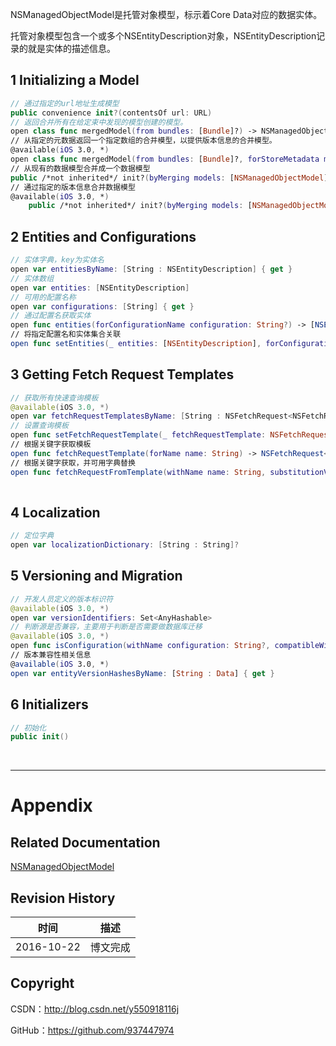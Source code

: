 NSManagedObjectModel是托管对象模型，标示着Core Data对应的数据实体。

托管对象模型包含一个或多个NSEntityDescription对象，NSEntityDescription记录的就是实体的描述信息。


## 1 Initializing a Model

```swift
// 通过指定的url地址生成模型
public convenience init?(contentsOf url: URL)
// 返回合并所有在给定束中发现的模型创建的模型。
open class func mergedModel(from bundles: [Bundle]?) -> NSManagedObjectModel? 
// 从指定的元数据返回一个指定数组的合并模型，以提供版本信息的合并模型。
@available(iOS 3.0, *)
open class func mergedModel(from bundles: [Bundle]?, forStoreMetadata metadata: [String : Any]) -> NSManagedObjectModel?
// 从现有的数据模型合并成一个数据模型
public /*not inherited*/ init?(byMerging models: [NSManagedObjectModel]?)
// 通过指定的版本信息合并数据模型
@available(iOS 3.0, *)
    public /*not inherited*/ init?(byMerging models: [NSManagedObjectModel], forStoreMetadata metadata: [String : Any])
```

## 2 Entities and Configurations

```swift
// 实体字典，key为实体名
open var entitiesByName: [String : NSEntityDescription] { get }
// 实体数组
open var entities: [NSEntityDescription]
// 可用的配置名称
open var configurations: [String] { get }
// 通过配置名获取实体
open func entities(forConfigurationName configuration: String?) -> [NSEntityDescription]?
// 将指定配置名和实体集合关联
open func setEntities(_ entities: [NSEntityDescription], forConfigurationName configuration: String)
```

## 3 Getting Fetch Request Templates

```swift
// 获取所有快速查询模板
@available(iOS 3.0, *)
open var fetchRequestTemplatesByName: [String : NSFetchRequest<NSFetchRequestResult>] { get }
// 设置查询模板
open func setFetchRequestTemplate(_ fetchRequestTemplate: NSFetchRequest<NSFetchRequestResult>?, forName name: String)    
// 根据关键字获取模板
open func fetchRequestTemplate(forName name: String) -> NSFetchRequest<NSFetchRequestResult>?    
// 根据关键字获取，并可用字典替换
open func fetchRequestFromTemplate(withName name: String, substitutionVariables variables: [String : Any]) -> NSFetchRequest<NSFetchRequestResult>?
    
```

## 4 Localization

```swift
// 定位字典
open var localizationDictionary: [String : String]?
```

## 5 Versioning and Migration

```swift
// 开发人员定义的版本标识符
@available(iOS 3.0, *)
open var versionIdentifiers: Set<AnyHashable>    
// 判断源是否兼容，主要用于判断是否需要做数据库迁移
@available(iOS 3.0, *)
open func isConfiguration(withName configuration: String?, compatibleWithStoreMetadata metadata: [String : Any]) -> Bool    
// 版本兼容性相关信息
@available(iOS 3.0, *)
open var entityVersionHashesByName: [String : Data] { get }
```

## 6 Initializers

```swift
// 初始化
public init()
```

&#160;

----------

# Appendix

## Related Documentation

[NSManagedObjectModel](https://developer.apple.com/reference/coredata/nsmanagedobjectmodel)

## Revision History

| 时间 | 描述 |
| ---- | ---- |
| 2016-10-22 | 博文完成 |

## Copyright

CSDN：http://blog.csdn.net/y550918116j

GitHub：https://github.com/937447974